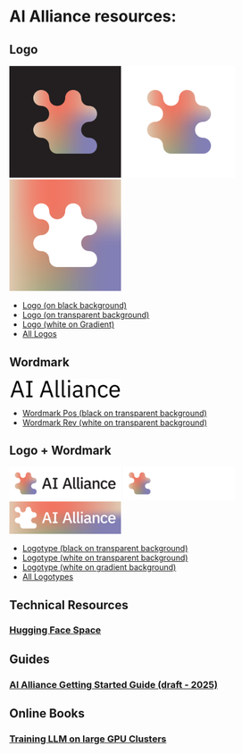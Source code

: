 # AI Alliance resources:

## Logo 
<img src="images/Symbol_main_on_black.jpg" alt="Logo on Black" width="200"/> <img src="images/Symbol_main_on_white.jpg" alt="Logo on White" width="200"/> <img src="images/Symbol_monochrome_on_gradient.jpg" alt="Monochrome on Gradient" width="200"/> 

* [Logo (on black background)](images/Symbol_main_on_black.jpg)
* [Logo (on transparent background)](images/Symbol_main_on_white.jpg)
* [Logo (white on Gradient)](images/Symbol_monochrome_on_gradient.jpg)
* [All Logos](images/02%20Symbol-20250409T164404Z-001.zip)

## Wordmark 
<img src="images/ai_alliance_wordmark_pos.png" alt="Black Wordmark" width="200"/> 

* [Wordmark Pos (black on transparent background)](images/ai_alliance_wordmark_pos.png)
* [Wordmark Rev (white on transparent background)](images/ai_alliance_wordmark_rev.png)

## Logo + Wordmark 
<img src="images/Logotype_main_black_wordmark.png" alt="black on transparent background" width="200"/> <img src="images/Logotype_main_white_wordmark.png" alt="white on transparent background" width="200"/> <img src="images/Logotype_monochrome_on_gradient.jpg" alt="white on gradient background" width="200"/> 
* [Logotype (black on transparent background)](images/Logotype_main_black_wordmark.png)
* [Logotype (white on transparent background)](images/Logotype_main_white_wordmark.png)
* [Logotype (white on gradient background)](images/Logotype_monochrome_on_gradient.jpg)
* [All Logotypes](images/01%20Logotype-20250409T164407Z-001.zip)



## Technical Resources
### [Hugging Face Space](https://huggingface.co/aialliance)

## Guides
### [AI Alliance Getting Started Guide (draft - 2025)](https://docs.google.com/presentation/d/1a4gwcaCJPl9Bajgvz2ttf7yItIzX6GXrwToBmFc9wyM/)

## Online Books
### [Training LLM on large GPU Clusters](https://huggingface.co/spaces/nanotron/ultrascale-playbook)

